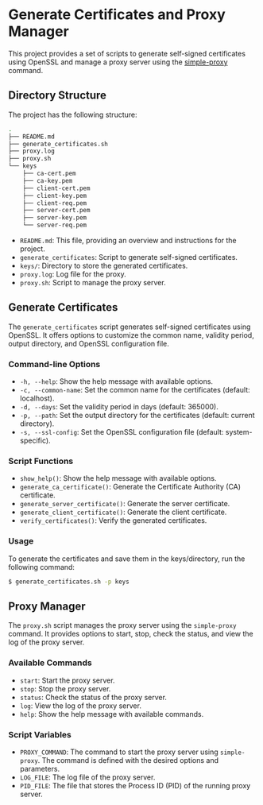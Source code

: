 # Generate Certificates and Proxy Manager

This project provides a set of scripts to generate self-signed certificates using OpenSSL and manage a proxy server using the [simple-proxy](https://github.com/jthomperoo/simple-proxy) command.

## Directory Structure

The project has the following structure:

```bash
.
├── README.md
├── generate_certificates.sh
├── proxy.log
├── proxy.sh
└── keys
    ├── ca-cert.pem
    ├── ca-key.pem
    ├── client-cert.pem
    ├── client-key.pem
    ├── client-req.pem
    ├── server-cert.pem
    ├── server-key.pem
    └── server-req.pem
```

- `README.md`: This file, providing an overview and instructions for the project.
- `generate_certificates`: Script to generate self-signed certificates.
- `keys/`: Directory to store the generated certificates.
- `proxy.log`: Log file for the proxy.
- `proxy.sh`: Script to manage the proxy server.

## Generate Certificates

The `generate_certificates` script generates self-signed certificates using OpenSSL. It offers options to customize the common name, validity period, output directory, and OpenSSL configuration file.

### Command-line Options

- `-h, --help`: Show the help message with available options.
- `-c, --common-name`: Set the common name for the certificates (default: localhost).
- `-d, --days`: Set the validity period in days (default: 365000).
- `-p, --path`: Set the output directory for the certificates (default: current directory).
- `-s, --ssl-config`: Set the OpenSSL configuration file (default: system-specific).

### Script Functions

- `show_help()`: Show the help message with available options.
- `generate_ca_certificate()`: Generate the Certificate Authority (CA) certificate.
- `generate_server_certificate()`: Generate the server certificate.
- `generate_client_certificate()`: Generate the client certificate.
- `verify_certificates()`: Verify the generated certificates.


### Usage
To generate the certificates and save them in the keys/directory, run the following command:

```bash
$ generate_certificates.sh -p keys
```

## Proxy Manager

The `proxy.sh` script manages the proxy server using the `simple-proxy` command. It provides options to start, stop, check the status, and view the log of the proxy server.

### Available Commands

- `start`: Start the proxy server.
- `stop`: Stop the proxy server.
- `status`: Check the status of the proxy server.
- `log`: View the log of the proxy server.
- `help`: Show the help message with available commands.

### Script Variables

- `PROXY_COMMAND`: The command to start the proxy server using `simple-proxy`. The command is defined with the desired options and parameters.
- `LOG_FILE`: The log file of the proxy server.
- `PID_FILE`: The file that stores the Process ID (PID) of the running proxy server.

